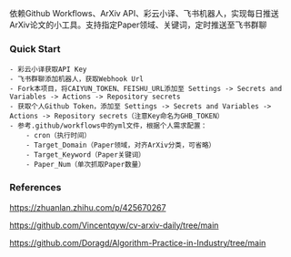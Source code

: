 
依赖Github Workflows、ArXiv API、彩云小译、飞书机器人，实现每日推送ArXiv论文的小工具。支持指定Paper领域、关键词，定时推送至飞书群聊

### Quick Start
    - 彩云小译获取API Key
    - 飞书群聊添加机器人，获取Webhook Url
    - Fork本项目，将CAIYUN_TOKEN、FEISHU_URL添加至 Settings -> Secrets and Variables -> Actions -> Repository secrets
    - 获取个人Github Token，添加至 Settings -> Secrets and Variables -> Actions -> Repository secrets（注意Key命名为GHB_TOKEN）
    - 参考.github/workflows中的yml文件，根据个人需求配置：
        - cron（执行时间）
        - Target_Domain（Paper领域，对齐ArXiv分类，可省略）
        - Target_Keyword（Paper关键词）
        - Paper_Num（单次抓取Paper数量）

### References

https://zhuanlan.zhihu.com/p/425670267

https://github.com/Vincentqyw/cv-arxiv-daily/tree/main

https://github.com/Doragd/Algorithm-Practice-in-Industry/tree/main